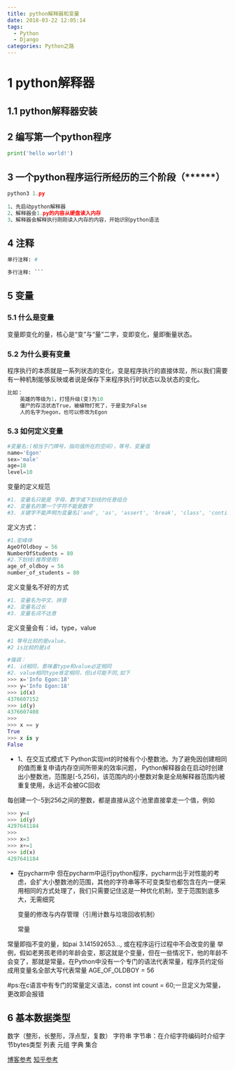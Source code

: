 ```yaml
---
title: python解释器和变量
date: 2018-03-22 12:05:14
tags:
  - Python
  - Django
categories: Python之路
---
```

# 1 python解释器
<!--more-->

## 1.1 python解释器安装
## 2 编写第一个python程序

```python
print('hello world!')
```

## 3 一个python程序运行所经历的三个阶段（******）

```python
python3 1.py
	
1、先启动python解释器
2、解释器会1.py的内容从硬盘读入内存
3、解释器会解释执行刚刚读入内存的内容，开始识别python语法
```

## 4 注释
```python
单行注释: #

多行注释: ```
```
## 5 变量

### 5.1 什么是变量
变量即变化的量，核心是“变”与“量”二字，变即变化，量即衡量状态。
### 5.2 为什么要有变量
程序执行的本质就是一系列状态的变化，变是程序执行的直接体现，所以我们需要有一种机制能够反映或者说是保存下来程序执行时状态以及状态的变化。
```python
比如：
    英雄的等级为1，打怪升级(变)为10
    僵尸的存活状态True，被植物打死了，于是变为False
    人的名字为egon，也可以修改为Egon 
```
### 5.3 如何定义变量
```python
#变量名:(相当于门牌号，指向值所在的空间)，等号，变量值
name='Egon'
sex='male'
age=18
level=10
```
变量的定义规范
```python
#1. 变量名只能是 字母、数字或下划线的任意组合
#2. 变量名的第一个字符不能是数字
#3. 关键字不能声明为变量名['and', 'as', 'assert', 'break', 'class', 'continue', 'def', 'del', 'elif', 'else', 'except', 'exec', 'finally', 'for', 'from', 'global', 'if', 'import', 'in', 'is', 'lambda', 'not', 'or', 'pass', 'print', 'raise', 'return', 'try', 'while', 'with', 'yield']
```
定义方式：
```python
#1.驼峰体
AgeOfOldboy = 56 
NumberOfStudents = 80
#2.下划线(推荐使用)
age_of_oldboy = 56 
number_of_students = 80
```
定义变量名不好的方式
```python
#1. 变量名为中文、拼音
#2. 变量名过长
#3. 变量名词不达意
```
定义变量会有：id，type，value
```python
#1 等号比较的是value，
#2 is比较的是id

#强调：
#1. id相同，意味着type和value必定相同
#2. value相同type肯定相同，但id可能不同,如下
>>> x='Info Egon:18'
>>> y='Info Egon:18'
>>> id(x)
4376607152
>>> id(y)
4376607408
>>> 
>>> x == y
True
>>> x is y
False
```
- 1、在交互式模式下
Python实现int的时候有个小整数池。为了避免因创建相同的值而重复申请内存空间所带来的效率问题， Python解释器会在启动时创建出小整数池，范围是[-5,256]，该范围内的小整数对象是全局解释器范围内被重复使用，永远不会被GC回收

每创建一个-5到256之间的整数，都是直接从这个池里直接拿走一个值，例如
```python
>>> y=4
>>> id(y)
4297641184
>>> 
>>> x=3
>>> x+=1
>>> id(x)
4297641184
```
- 在pycharm中
但在pycharm中运行python程序，pycharm出于对性能的考虑，会扩大小整数池的范围，其他的字符串等不可变类型也都包含在内一便采用相同的方式处理了，我们只需要记住这是一种优化机制，至于范围到底多大，无需细究


  变量的修改与内存管理（引用计数与垃圾回收机制）

  常量

常量即指不变的量，如pai 3.141592653..., 或在程序运行过程中不会改变的量
举例，假如老男孩老师的年龄会变，那这就是个变量，但在一些情况下，他的年龄不会变了，那就是常量。在Python中没有一个专门的语法代表常量，程序员约定俗成用变量名全部大写代表常量
AGE_OF_OLDBOY = 56

#ps:在c语言中有专门的常量定义语法，const int count = 60;一旦定义为常量，更改即会报错 

## 6 基本数据类型

数字（整形，长整形，浮点型，复数）
字符串
字节串：在介绍字符编码时介绍字节bytes类型
列表
元组
字典
集合

[博客参考](https://www.cnblogs.com/linhaifeng/articles/7133357.html)
[知乎参考](https://www.zhihu.com/column/c_1189883314197168128)
